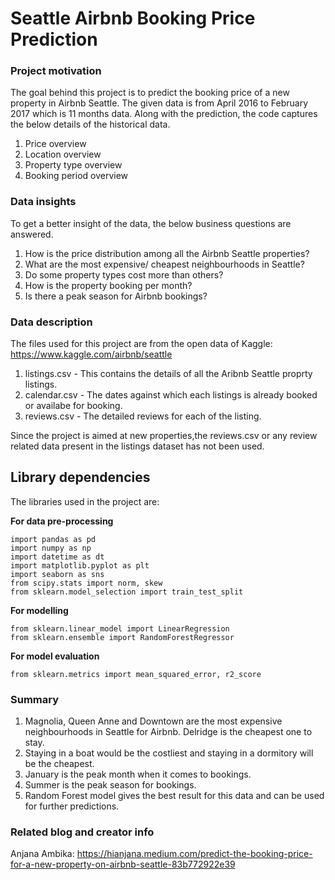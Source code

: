 # Seattle Airbnb Booking Price Prediction

### Project motivation

The goal behind this project is to predict the booking price of a new property in Airbnb Seattle. The given data is from April 2016 to February 2017 which is 11 months data.
Along with the prediction, the code captures the below details of the historical data.

1. Price overview
2. Location overview
3. Property type overview
4. Booking period overview

### Data insights

To get a better insight of the data, the below business questions are answered.

1. How is the price distribution among all the Airbnb Seattle properties?
2. What are the most expensive/ cheapest neighbourhoods in Seattle?
3. Do some property types cost more than others?
4. How is the property booking per month?
5. Is there a peak season for Airbnb bookings?

### Data description

The files used for this project are from the open data of Kaggle: https://www.kaggle.com/airbnb/seattle

1) listings.csv - This contains the details of all the Aribnb Seattle proprty listings.
2) calendar.csv - The dates against which each listings is already booked or availabe for booking.
3) reviews.csv - The detailed reviews for each of the listing.

Since the project is aimed at new properties,the reviews.csv or any review related data present in the listings dataset has not been used. 

## Library dependencies
The libraries used in the project are:

**For data pre-processing**

```
import pandas as pd
import numpy as np
import datetime as dt
import matplotlib.pyplot as plt
import seaborn as sns
from scipy.stats import norm, skew
from sklearn.model_selection import train_test_split
```

**For modelling**

```
from sklearn.linear_model import LinearRegression
from sklearn.ensemble import RandomForestRegressor
```

**For model evaluation**

```
from sklearn.metrics import mean_squared_error, r2_score
```


### Summary
1. Magnolia, Queen Anne and Downtown are the most expensive neighbourhoods in Seattle for Airbnb. Delridge is the cheapest one to stay.
2. Staying in a boat would be the costliest and staying in a dormitory will be the cheapest.
3. January is the peak month when it comes to bookings.
4. Summer is the peak season for bookings.
5. Random Forest model gives the best result for this data and can be used for further predictions.

### Related blog and creator info

Anjana Ambika: https://hianjana.medium.com/predict-the-booking-price-for-a-new-property-on-airbnb-seattle-83b772922e39 


